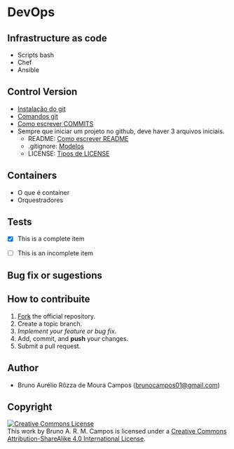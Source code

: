 # DevOps
## Infrastructure as code
- Scripts bash
- Chef
- Ansible

## Control Version
- [Instalação do git](https://github.com/brunocampos01/DevOps/tree/master/github#git-instalation)
- [Comandos git](https://github.com/brunocampos01/DevOps/blob/master/github/README.md)
- [Como escrever COMMITS](https://github.com/brunocampos01/DevOps/blob/master/github/como-escrever-COMMITS.md)
- Sempre que iniciar um projeto no github, deve haver 3 arquivos iniciais.
  - README: [Como escrever README](https://github.com/brunocampos01/DevOps/blob/master/github/como-escrever-README.md)
  - .gitignore: [Modelos](https://github.com/brunocampos01/DevOps/tree/master/github/modelos-gitignore)
  - LICENSE: [Tipos de LICENSE](https://choosealicense.com/)
 

## Containers
- O que é container
- Orquestradores
## Tests
- [x] This is a complete item
- [ ] This is an incomplete item


## Bug fix or sugestions
## How to contribuite
1. [Fork](fork) the official repository.
2. Create a topic branch.
3. *Implement your feature or bug fix.*
4. Add, commit, and **push** your changes.
5. Submit a pull request.

## Author
- Bruno Aurélio Rôzza de Moura Campos (brunocampos01@gmail.com)
## Copyright
<a rel="license" href="http://creativecommons.org/licenses/by-sa/4.0/"><img alt="Creative Commons License" style="border-width:0" src="https://i.creativecommons.org/l/by-sa/4.0/88x31.png" /></a><br />This work by <span xmlns:cc="http://creativecommons.org/ns#" property="cc:attributionName">Bruno A. R. M. Campos</span> is licensed under a <a rel="license" href="http://creativecommons.org/licenses/by-sa/4.0/">Creative Commons Attribution-ShareAlike 4.0 International License</a>.
